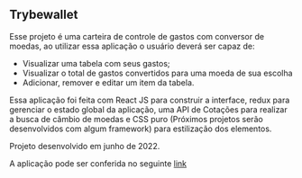 ## Trybewallet

Esse projeto é uma carteira de controle de gastos com conversor de moedas, ao utilizar essa aplicação o usuário deverá ser capaz de: 
- Visualizar uma tabela com seus gastos;
- Visualizar o total de gastos convertidos para uma moeda de sua escolha
- Adicionar, remover e editar um item da tabela.

Essa aplicação foi feita com React JS para construir a interface, redux para gerenciar o estado global da aplicação, uma API de Cotações para realizar a busca de câmbio de moedas e CSS puro (Próximos projetos serão desenvolvidos com algum framework) para estilização dos elementos.

Projeto desenvolvido em junho de 2022.

A aplicação pode ser conferida no seguinte [link]()